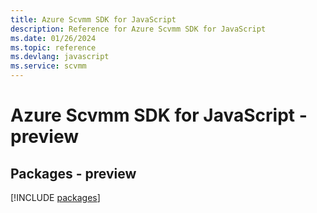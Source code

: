 ```yaml
---
title: Azure Scvmm SDK for JavaScript
description: Reference for Azure Scvmm SDK for JavaScript
ms.date: 01/26/2024
ms.topic: reference
ms.devlang: javascript
ms.service: scvmm
---
```

# Azure Scvmm SDK for JavaScript - preview
## Packages - preview
[!INCLUDE [packages](scvmm-index.md)]